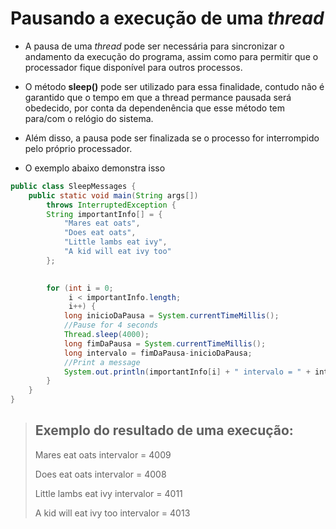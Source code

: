 # Pausando a execução de uma _thread_

* A pausa de uma _thread_ pode ser necessária para sincronizar o andamento da execução do programa, assim como para permitir que o processador fique disponível para outros processos.
* O método **sleep()** pode ser utilizado para essa finalidade, contudo não é garantido que o tempo em que a thread permance pausada será obedecido, por conta da dependenência que esse método tem para/com o relógio do sistema.
* Além disso, a pausa pode ser finalizada se o processo for interrompido pelo próprio processador.

* O exemplo abaixo demonstra isso

```java
public class SleepMessages {
    public static void main(String args[])
        throws InterruptedException {
        String importantInfo[] = {
            "Mares eat oats",
            "Does eat oats",
            "Little lambs eat ivy",
            "A kid will eat ivy too"
        };

        
        for (int i = 0;
             i < importantInfo.length;
             i++) {
        	long inicioDaPausa = System.currentTimeMillis();
            //Pause for 4 seconds
            Thread.sleep(4000);
            long fimDaPausa = System.currentTimeMillis();
            long intervalo = fimDaPausa-inicioDaPausa;
            //Print a message
            System.out.println(importantInfo[i] + " intervalo = " + intervalo);
        }
    }
}
``` 

> ## Exemplo do resultado de uma execução:
> 
> Mares eat oats intervalor = 4009
> 
> Does eat oats intervalor = 4008
>
> Little lambs eat ivy intervalor = 4011
>
> A kid will eat ivy too intervalor = 4013

